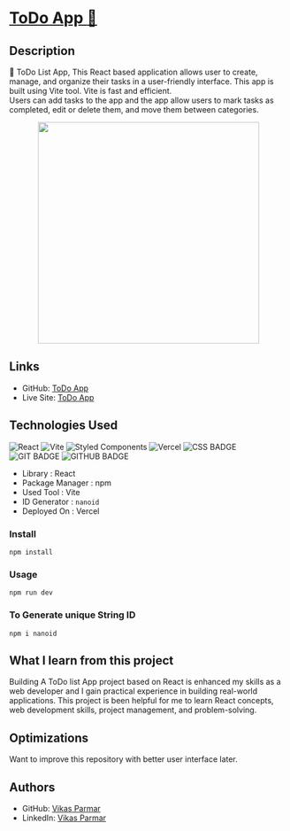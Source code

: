 # [ToDo App :ledger:](https://github.com/vikas-parmar/todo-app/)

## Description
:pushpin: ToDo List App, This React based application allows user to create, manage, and organize their tasks in a user-friendly interface. This app is built using Vite tool. Vite is fast and efficient.<br />
Users can add tasks to the app and the app allow users to mark tasks as completed, edit or delete them, and move them between categories.

<p  align="center" ><img src="https://user-images.githubusercontent.com/122597785/220033755-df897ddc-9629-45d3-bfa4-441ba7d8f75a.jpg" width="400" /> </P>

## Links
- GitHub:  [ToDo App](https://github.com/vikas-parmar/todo-app/)
- Live Site: [ToDo App](https://todo-app-vikas-parmar.vercel.app/)


## Technologies Used
![React](https://img.shields.io/badge/react-%2320232a.svg?style=for-the-badge&logo=react&logoColor=%2361DAFB)
![Vite](https://img.shields.io/badge/vite-%23646CFF.svg?style=for-the-badge&logo=vite&logoColor=white)
![Styled Components](https://img.shields.io/badge/styled--components-DB7093?style=for-the-badge&logo=styled-components&logoColor=white)
![Vercel](https://img.shields.io/badge/vercel-%23000000.svg?style=for-the-badge&logo=vercel&logoColor=white)
![CSS BADGE](https://img.shields.io/badge/CSS-239120?&style=for-the-badge&logo=css3&logoColor=white)
![GIT BADGE](https://img.shields.io/badge/GIT-E44C30?style=for-the-badge&logo=git&logoColor=white)
![GITHUB BADGE](https://img.shields.io/badge/GitHub-100000?style=for-the-badge&logo=github&logoColor=white)

* Library         :  React
* Package Manager :  npm
* Used Tool       :  Vite
* ID Generator :    `nanoid`
* Deployed On     :  Vercel

### Install
```
npm install
```
### Usage
```
npm run dev
```
### To Generate unique String ID 
```
npm i nanoid
```

## What I learn from this project
Building A ToDo list App project based on React is enhanced my skills as a web developer and  I gain practical experience in building real-world applications.
This project is been helpful for me to learn React concepts, web development skills, project management, and problem-solving.

## Optimizations
Want to improve this repository with better user interface later.

## Authors
- GitHub: [Vikas Parmar](https://github.com/vikas-parmar)
- LinkedIn: [Vikas Parmar](https://www.linkedin.com/in/vikas-parmar/)
